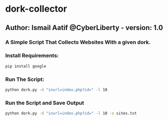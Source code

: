 # dork-collector
## Author: Ismail Aatif @CyberLiberty - version: 1.0

### A Simple Script That Collects Websites With a given dork. 

### Install Requirements:
```bash
pip install google
```

### Run The Script:
```bash
python dork.py -d "inurl=index.php?id=" -l 10
```

### Run the Script and Save Output
```bash
python dork.py -d "inurl=index.php?id=" -l 10 -o sites.txt
```
